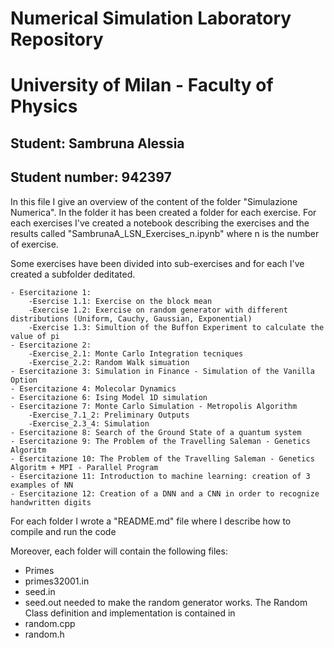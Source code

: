 # Numerical Simulation Laboratory Repository
# University of Milan - Faculty of Physics

## **Student**: Sambruna Alessia 	  
## **Student number**: 942397               

In this file I give an overview of the content of the folder "Simulazione Numerica". 
In the folder it has been created a folder for each exercise.
For each exercises I've created a notebook describing the exercises and the results called "SambrunaA_LSN_Exercises_n.ipynb" where n is the number of exercise. 

Some exercises have been divided into sub-exercises and for each I've created a subfolder deditated. 

	- Esercitazione 1: 
		-Esercise 1.1: Exercise on the block mean
		-Exercise 1.2: Exercise on random generator with different distributions (Uniform, Cauchy, Gaussian, Exponential)
		-Exercise 1.3: Simultion of the Buffon Experiment to calculate the value of pi
	- Esercitazione 2:   
		-Exercise_2.1: Monte Carlo Integration tecniques
		-Exercise_2.2: Random Walk simuation
	- Esercitazione 3: Simulation in Finance - Simulation of the Vanilla Option
	- Esercitazione 4: Molecolar Dynamics
	- Esercitazione 6: Ising Model 1D simulation
	- Esercitazione 7: Monte Carlo Simulation - Metropolis Algorithm
		-Exercise_7.1_2: Preliminary Outputs
		-Exercise_2.3_4: Simulation
	- Esercitazione 8: Search of the Ground State of a quantum system 
	- Esercitazione 9: The Problem of the Travelling Saleman - Genetics Algoritm
	- Esercitazione 10: The Problem of the Travelling Saleman - Genetics Algoritm + MPI - Parallel Program
	- Esercitazione 11: Introduction to machine learning: creation of 3 examples of NN
	- Esercitazione 12: Creation of a DNN and a CNN in order to recognize handwritten digits
	 
For each folder I wrote a "README.md" file where I describe how to compile and run the code

Moreover, each folder will contain the following files: 
- Primes
- primes32001.in
- seed.in 
- seed.out
needed to make the random generator works. 
The Random Class definition and implementation is contained in 
- random.cpp
- random.h
